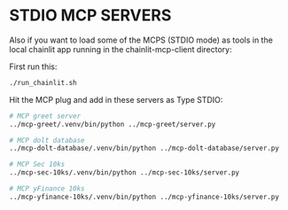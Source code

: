 
# STDIO MCP SERVERS

Also if you want to load some of the MCPS (STDIO mode) as tools in the local chainlit app running in the chainlit-mcp-client directory:

First run this:
```bash
./run_chainlit.sh
```

Hit the MCP plug and add in these servers as Type STDIO:

```bash
# MCP greet server
../mcp-greet/.venv/bin/python ../mcp-greet/server.py

# MCP dolt database 
../mcp-dolt-database/.venv/bin/python ../mcp-dolt-database/server.py

# MCP Sec 10ks 
../mcp-sec-10ks/.venv/bin/python ../mcp-sec-10ks/server.py

# MCP yFinance 10ks 
../mcp-yfinance-10ks/.venv/bin/python ../mcp-yfinance-10ks/server.py
```
